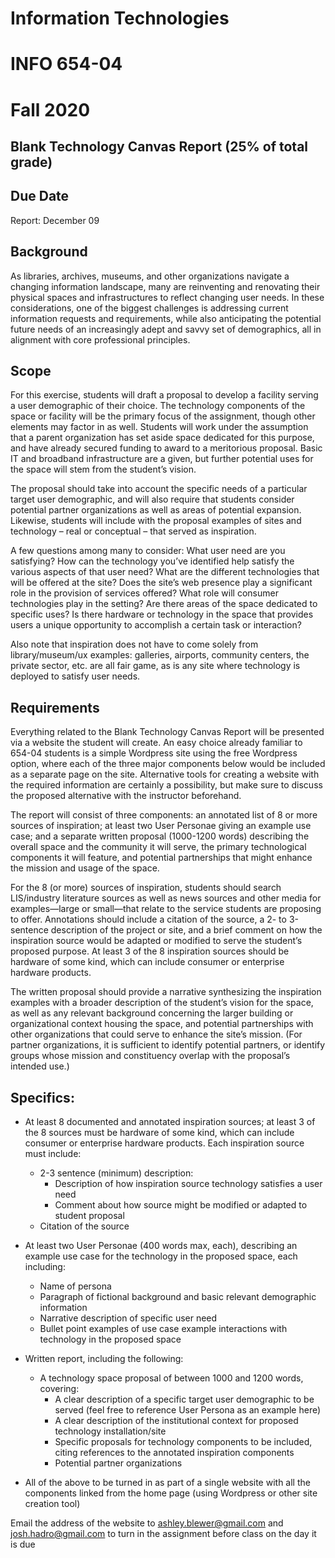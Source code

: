 # Information Technologies
# INFO 654-04
# Fall 2020

## Blank Technology Canvas Report (25% of total grade)

## Due Date
Report: December 09

## Background
As libraries, archives, museums, and other organizations navigate a changing information landscape, many are reinventing and renovating their physical spaces and infrastructures to reflect changing user needs. In these considerations, one of the biggest challenges is addressing current information requests and requirements, while also anticipating the potential future needs of an increasingly adept and savvy set of demographics, all in alignment with core professional principles.

## Scope
For this exercise, students will draft a proposal to develop a facility serving a user demographic of their choice. The technology components of the space or facility will be the primary focus of the assignment, though other elements may factor in as well. Students will work under the assumption that a parent organization has set aside space dedicated for this purpose, and have already secured funding to award to a meritorious proposal. Basic IT and broadband infrastructure are a given, but further potential uses for the space will stem from the student’s vision.

The proposal should take into account the specific needs of a particular target user demographic, and will also require that students consider potential partner organizations as well as areas of potential expansion. Likewise, students will include with the proposal examples of sites and technology – real or conceptual – that served as inspiration.  

A few questions among many to consider: What user need are you satisfying? How can the technology you’ve identified help satisfy the various aspects of that user need?  What are the different technologies that will be offered at the site? Does the site’s web presence play a significant role in the provision of services offered? What role will consumer technologies play in the setting? Are there areas of the space dedicated to specific uses? Is there hardware or technology in the space that provides users a unique opportunity to accomplish a certain task or interaction?  

Also note that inspiration does not have to come solely from library/museum/ux examples: galleries, airports, community centers, the private sector, etc. are all fair game, as is any site where technology is deployed to satisfy user needs.

## Requirements
Everything related to the Blank Technology Canvas Report will be presented via a website the student will create. An easy choice already familiar to 654-04 students is a simple Wordpress site using the free Wordpress option, where each of the three major components below would be included as a separate page on the site. Alternative tools for creating a website with the required information are certainly a possibility, but make sure to discuss the proposed alternative with the instructor beforehand.  

The report will consist of three components: an annotated list of 8 or more sources of inspiration; at least two User Personae giving an example use case; and a separate written proposal (1000-1200 words) describing the overall space and the community it will serve, the primary technological components it will feature, and potential partnerships that might enhance the mission and usage of the space.  

For the 8 (or more) sources of inspiration, students should search LIS/industry literature sources as well as news sources and other media for examples—large or small—that relate to the service students are proposing to offer. Annotations should include a citation of the source, a 2- to 3-sentence description of the project or site, and a brief comment on how the inspiration source would be adapted or modified to serve the student’s proposed purpose. At least 3 of the 8 inspiration sources should be hardware of some kind, which can include consumer or enterprise hardware products.  

The written proposal should provide a narrative synthesizing the inspiration examples with a broader description of the student’s vision for the space, as well as any relevant background concerning the larger building or organizational context housing the space, and potential partnerships with other organizations that could serve to enhance the site’s mission. (For partner organizations, it is sufficient to identify potential partners, or identify groups whose mission and constituency overlap with the proposal’s intended use.)

## Specifics:

- At least 8 documented and annotated inspiration sources; at least 3 of the 8 sources must be hardware of some kind, which can include consumer or enterprise hardware products. Each inspiration source must include:  
  - 2-3 sentence (minimum) description:  
    - Description of how inspiration source technology satisfies a user need  
    - Comment about how source might be modified or adapted to student proposal  
  - Citation of the source  
- At least two User Personae (400 words max, each), describing an example use case for the technology in the proposed space, each including:  
  - Name of persona  
  - Paragraph of fictional background and basic relevant demographic information  
  - Narrative description of specific user need   
  - Bullet point examples of use case example interactions with technology in the proposed space  
- Written report, including the following:   
  - A technology space proposal of between 1000 and 1200 words, covering:  
    - A clear description of a specific target user demographic to be served (feel free to reference User Persona as an example here)  
    - A clear description of the institutional context for proposed technology installation/site  
    - Specific proposals for technology components to be included, citing references to the annotated inspiration components  
    - Potential partner organizations  

- All of the above to be turned in as part of a single website with all the components linked from the home page (using Wordpress or other site creation tool)  

Email the address of the website to ashley.blewer@gmail.com and josh.hadro@gmail.com to turn in the assignment before class on the day it is due  
